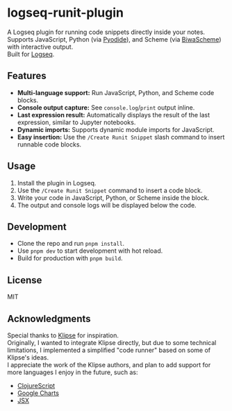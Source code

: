 # logseq-runit-plugin

A Logseq plugin for running code snippets directly inside your notes.  
Supports JavaScript, Python (via [Pyodide](https://pyodide.org/)), and Scheme (via [BiwaScheme](https://www.biwascheme.org/)) with interactive output.  
Built for [Logseq](https://logseq.com/).

## Features

- **Multi-language support:** Run JavaScript, Python, and Scheme code blocks.
- **Console output capture:** See `console.log`/`print` output inline.
- **Last expression result:** Automatically displays the result of the last expression, similar to Jupyter notebooks.
- **Dynamic imports:** Supports dynamic module imports for JavaScript.
- **Easy insertion:** Use the `/Create Runit Snippet` slash command to insert runnable code blocks.

## Usage

1. Install the plugin in Logseq.
2. Use the `/Create Runit Snippet` command to insert a code block.
3. Write your code in JavaScript, Python, or Scheme inside the block.
4. The output and console logs will be displayed below the code.

## Development

- Clone the repo and run `pnpm install`.
- Use `pnpm dev` to start development with hot reload.
- Build for production with `pnpm build`.

## License

MIT

## Acknowledgments

Special thanks to [Klipse](https://github.com/viebel/klipse) for inspiration.  
Originally, I wanted to integrate Klipse directly, but due to some technical limitations, I implemented a simplified "code runner" based on some of Klipse's ideas.  
I appreciate the work of the Klipse authors, and plan to add support for more languages I enjoy in the future, such as:

- [ClojureScript](https://clojurescript.org/)
- [Google Charts](https://developers.google.com/chart)
- [JSX](https://react.dev/learn/writing-markup-with-jsx)
